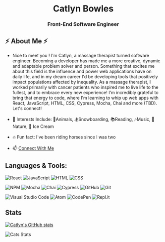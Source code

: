 <h1 align="center"> Catlyn Bowles </h1> 
<h3 align="center">Front-End Software Engineer</h3>

<h2> ⚡ About Me ⚡ </h2>

- Nice to meet you ! I'm Catlyn, a massage therapist turned software engineer. Becoming a developer has made me a more creative, dynamic and adaptable problem solver and person. Something that excites me about this field is the influence and power web applications have on daily life, and in my dream career I'd be developing tools that positively impact populations affected by inequality. As a massage therapist, I worked primarily with cancer patients who inspired me to live life to the fullest, and to embrace every new experience! I'm incredibly grateful to bring that energy to code, where I'm learning to whip up web apps with React, JavaScript, HTML, CSS, Cypress, Mocha, Chai and more (TBD). Let's connect! <br><br>
- :hibiscus: Interests Include: :wolf:Animals, :snowboarder:Snowboarding, :books:Reading, :notes:Music, :mushroom:Nature, :ice_cream: Ice Cream <br><br>
- :fire: Fun fact: I've been riding horses since I was two <br><br>
- 📫 [Connect With Me](https://www.linkedin.com/in/catlyn-bowles/)

## Languages & Tools: 
![React](https://img.shields.io/badge/react-%2320232a.svg?style=for-the-badge&logo=react&logoColor=%2361DAFB)
![JavaScript](https://img.shields.io/badge/javascript-%23323330.svg?logo=javascript&logoColor=%23F7DF1E&style=for-the-badge)
![HTML](https://img.shields.io/badge/HTML5-E34F26?style=for-the-badge&logo=html5&logoColor=white)
![CSS](https://img.shields.io/badge/CSS3-1572B6?style=for-the-badge&logo=css3&logoColor=white)

![NPM](https://img.shields.io/badge/NPM-%23000000.svg?style=for-the-badge&logo=npm&logoColor=white)
![Mocha](https://img.shields.io/badge/Mocha-8D6748?style=for-the-badge&logo=Mocha&logoColor=white)
![Chai](https://img.shields.io/badge/chai-A30701?style=for-the-badge&logo=chai&logoColor=white)
![Cypress](https://img.shields.io/badge/-cypress-%23E5E5E5?style=for-the-badge&logo=cypress&logoColor=058a5e)
![GitHub](https://img.shields.io/badge/github-%23121011.svg?style=for-the-badge&logo=github&logoColor=white)
![Git](https://img.shields.io/badge/git-%23F05033.svg?style=for-the-badge&logo=git&logoColor=white)

![Visual Studio Code](https://img.shields.io/badge/visual%20studio%20code-%230078d7.svg?logo=visual-studio-code&logoColor=white&style=for-the-badge)
![Atom](https://img.shields.io/badge/Atom-%2366595C.svg?style=for-the-badge&logo=atom&logoColor=white)
![CodePen](https://img.shields.io/badge/CodePen-white?style=for-the-badge&logo=codepen&logoColor=black)
![Repl.it](https://img.shields.io/badge/Repl.it-%230D101E.svg?style=for-the-badge&logo=replit&logoColor=white)

## Stats 
[![Catlyn's GitHub stats](https://github-readme-stats.vercel.app/api?username=catlynbowles&show_icons=true&theme=tokyonight)](https://github.com/catlynbowles/github-readme-stats)

![Cats Stats](https://github-readme-stats.vercel.app/api/top-langs?username=catlynbowles&show_icons=true&locale=en&layout=compact&theme=tokyonight)
